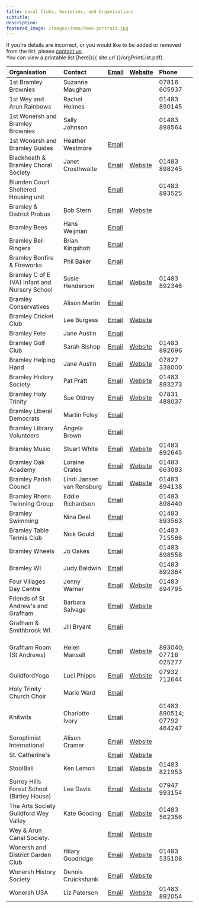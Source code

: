 ```yaml
---
title: Local Clubs, Societies, and Organisations
subtitle: 
description: 
featured_image: /images/demo/demo-portrait.jpg
---
```


If you're details are incorrect, or you would like to be added or removed from the list, please [contact us](/contact).<br>
You can view a printable list [here]({{ site.url }}/orgPrintList.pdf).


<!-- Start Issue Table -->

| Organisation | Contact | [Email](mailto:Email) | [Website](Website) | Phone | 
|:----|:----|:----|:----|:----|
| 1st Bramley Brownies | Suzanne Maugham |  |  | 07816 605937 | 
| 1st Wey and Arun Rainbows | Rachel Holmes |  |  | 01483 890145 | 
| 1st Wonersh and Bramley Brownies | Sally Johnson |  |  | 01483 898564 | 
| 1st Wonersh and Bramley Guides | Heather Westmore | [Email](mailto:Guides1stwonbram@outlook.com) |  |  | 
| Blackheath & Bramley Choral Society  | Janet Crosthwaite | [Email](mailto:chairman.bbcs@hotmail.com) | [Website](https://www.bandbcs.org.uk) | 01483 898245 | 
| Blunden Court Sheltered Housing unit  |  | [Email](mailto:blundencourt@waverley.gov.uk) |  | 01483 893525 | 
| Bramley & District Probus | Bob Stern | [Email](mailto:rasfms@yahoo.com) | [Website](https://probusglobal.org/Clubs/show.php?id=GB-1148) |  | 
| Bramley Bees | Hans Weijman | [Email](mailto:bramleybees@gmail.com) |  |  | 
| Bramley Bell Ringers | Brian Kingshott | [Email](mailto:brian.kingshott@btinternet.com) |  |  | 
| Bramley Bonfire & Fireworks | Phil Baker | [Email](mailto:philbakerhome@googlemail.com) |  |  | 
| Bramley C of E (VA) Infant and Nursery School | Susie Henderson | [Email](mailto:admin@bramley.surrey.sch.uk) | [Website](http://www.bramley.surrey.sch.uk) | 01483 892346 | 
| Bramley Conservatives | Alison Martin | [Email](mailto:amtillies417@gmail.com>) |  |  | 
| Bramley Cricket Club | Lee Burgess | [Email](mailto:leeburgess85@mail.com) | [Website](https://bramleycc.cricketclubwebsite.co.uk) |  | 
| Bramley Fete | Jane Austin | [Email](mailto:janewillpage@gmail.com) |  |  | 
| Bramley Golf Club | Sarah Bishop | [Email](mailto:sarah@bramleygolfclub.co.uk) | [Website](https://www.bramleygolfclub.co.uk) | 01483 892696 | 
| Bramley Helping Hand | Jane Austin | [Email](mailto:bramleyhelpinghand@gmail.com) | [Website](https://www.holytrinitybramley.org.uk/564098536968.htm) | 07827 338000 | 
| Bramley History Society | Pat Pratt | [Email](mailto:ericpkp14@gmail.com) | [Website](https://www.bramleyhistorysociety.org.uk) | 01483 893273 | 
| Bramley Holy Trinity | Sue Oldrey | [Email](mailto:office@holytrinitybramley.org.uk) | [Website](https://www.holytrinitybramley.org.uk) | 07831 488037 | 
| Bramley Liberal Democrats | Martin Foley | [Email](mailto:martinjfoley1@gmail.com) |  |  | 
| Bramley Library Volunteers | Angela Brown | [Email](mailto:bramleylibrary@gmail.com) |  |  | 
| Bramley Music | Stuart White | [Email](mailto:bramleymusic2012@gmail.com) | [Website](https://www.holytrinitybramley.org.uk/bramleymusic.htm) | 01483 892645 | 
| Bramley Oak Academy | Loraine  Crates | [Email](mailto:office@bramleyoak.lseat.org.uk) | [Website](https://www.bramleyoakacademy.org.uk) | 01483 663083 | 
| Bramley Parish Council | Lindi Jansen van Rensburg | [Email](mailto:clerk@bramleyparish.co.uk) | [Website](https://www.bramleyparish.co.uk) | 01483 894138 | 
| Bramley Rhens Twinning Group | Eddie Richardson | [Email](mailto:eerichardson45@gmail.com) |  | 01483 898440 | 
| Bramley Swimming | Nina Deal | [Email](mailto:alan.deal5@sky.com) |  | 01483 893563 | 
| Bramley Table Tennis Club | Nick Gould | [Email](mailto:gould157@btinternet.com) |  | 01483 715586 | 
| Bramley Wheels | Jo Oakes | [Email](mailto:joanneoakes@aol.com) |  | 01483 898558 | 
| Bramley WI | Judy Baldwin | [Email](mailto:judy.wickets@btinternet.com) |  | 01483 892384 | 
| Four Villages Day Centre | Jenny Warner | [Email](mailto:manager@fourvillages.co.uk) | [Website](https://www.fourvillages.co.uk) | 01483 894795 | 
| Friends of St Andrew's and Grafham | Barbara Salvage | [Email](mailto:bjsalvage@btinternet.com) | [Website](https://standrewsgrafham.org.uk/friends-of-st-andrew-s.html) |  | 
| Grafham & Smithbrook WI | Jill Bryant | [Email](mailto:bjillbryant@gmail.com) |  |  | 
| Grafham Room (St Andrews) | Helen Mansell | [Email](mailto:grafham.room@gmail.com) | [Website](https://www.grafhamroom.org) |  	<br>893040; 07716 025277 | 
| GuildfordYoga | Luci Phipps | [Email](mailto:luci@guildfordyoga.co.uk) | [Website](https://guildfordyoga.co.uk) | 07932 712644 | 
| Holy Trinity Church Choir | Marie Ward | [Email](mailto:marie47ward@hotmail.com) |  |  | 
| Knitwits | Charlotte Ivory | [Email](mailto:lotski3@yahoo.co.uk) |  | 01483 890514; 07792 464247 | 
| Soroptimist International | Alison Cramer | [Email](mailto:aecramer003@gmail.com) | [Website](https://sigbi.org/surrey-hills) |  | 
| St. Catherine's |  | [Email](mailto:schooloffice@stcatherines.info ) | [Website](https://www.stcatherines.info) |  | 
| StoolBall | Ken Lemon | [Email](mailto:ttlemon@hotmail.com) | [Website](https://www.stoolball.org.uk/guildford) | 01483 821953 | 
| Surrey Hills Forest School (Birtley House) | Lee Davis | [Email](mailto:lee@surreyhillsforestschool.co.uk) | [Website](https://surreyhillsforestschool.co.uk) | 07947 993154 | 
| The Arts Society Guildford Wey Valley | Kate Gooding | [Email](mailto:kg@wagl.biz) | [Website](https://tasgwv.org.uk) | 01483 562356 | 
| Wey & Arun Canal Society. |  | [Email](mailto:northernoffice@weyandarun.co.uk) | [Website](https://weyarun.org.uk) |  | 
| Wonersh and District Garden Club | Hilary Goodridge | [Email](mailto:hilarygoodridge@ymail.com) | [Website](https://www.wonershconnections.org/wonersh-district-gardening-club) | 01483 535108 | 
| Wonersh History Society | Dennis Cruickshank | [Email](mailto:wonershhistory@gmail.com) | [Website](//www.wonershhistory.co.uk) |  | 
| Wonersh U3A | Liz Paterson | [Email](mailto:lizpaterson@hotmail.com) | [Website](https://u3asites.org.uk/wonersh) | 01483 892054 | 

<!-- End Issue Table -->

